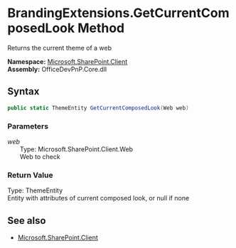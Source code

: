 # BrandingExtensions.GetCurrentComposedLook Method  
Returns the current theme of a web  

**Namespace:** [Microsoft.SharePoint.Client](Microsoft.SharePoint.Client.md)  
**Assembly:** OfficeDevPnP.Core.dll  
## Syntax
```C#
public static ThemeEntity GetCurrentComposedLook(Web web)
```
### Parameters
*web*  
&emsp;&emsp;Type: Microsoft.SharePoint.Client.Web  
&emsp;&emsp;Web to check  
### Return Value
Type: ThemeEntity  
Entity with attributes of current composed look, or null if none

## See also
- [Microsoft.SharePoint.Client](Microsoft.SharePoint.Client.md)
